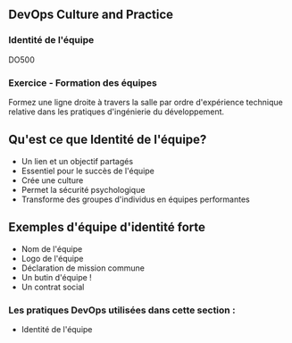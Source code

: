 <!-- .slide: data-background-image="images/RH_NewBrand_Background.png" -->
## DevOps Culture and Practice <!-- {_class="course-title"} -->
### Identit&eacute; de l'&eacute;quipe <!-- {_class="title-color"} -->
DO500 <!-- {_class="title-color"} -->



### Exercice - Formation des &eacute;quipes
Formez une ligne droite &agrave; travers la salle par ordre d'exp&eacute;rience technique relative dans les pratiques d'ing&eacute;nierie du d&eacute;veloppement.



## Qu'est ce que Identit&eacute; de l'&eacute;quipe?
- Un lien et un objectif partag&eacute;s
- Essentiel pour le succ&egrave;s de l'&eacute;quipe
- Cr&eacute;e une culture
- Permet la s&eacute;curit&eacute; psychologique
- Transforme des groupes d'individus en &eacute;quipes performantes



## Exemples d'&eacute;quipe d'identit&eacute; forte
- Nom de l'&eacute;quipe
- Logo de l'&eacute;quipe
- D&eacute;claration de mission commune
- Un butin d'&eacute;quipe !
- Un contrat social



<!-- .slide: data-background-image="images/chef-background.png", class="white-style" -->
### Les pratiques DevOps utilis&eacute;es dans cette section :
- Identit&eacute; de l'&eacute;quipe
